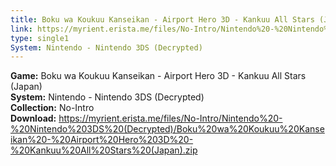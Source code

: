 ```yaml
---
title: Boku wa Koukuu Kanseikan - Airport Hero 3D - Kankuu All Stars (Japan)
link: https://myrient.erista.me/files/No-Intro/Nintendo%20-%20Nintendo%203DS%20(Decrypted)/Boku%20wa%20Koukuu%20Kanseikan%20-%20Airport%20Hero%203D%20-%20Kankuu%20All%20Stars%20(Japan).zip
type: single1
System: Nintendo - Nintendo 3DS (Decrypted)
---
```

<b>Game:</b> Boku wa Koukuu Kanseikan - Airport Hero 3D - Kankuu All Stars (Japan)<br>
<b>System:</b> Nintendo - Nintendo 3DS (Decrypted)<br>
<b>Collection:</b> No-Intro<br>
<b>Download:</b> https://myrient.erista.me/files/No-Intro/Nintendo%20-%20Nintendo%203DS%20(Decrypted)/Boku%20wa%20Koukuu%20Kanseikan%20-%20Airport%20Hero%203D%20-%20Kankuu%20All%20Stars%20(Japan).zip